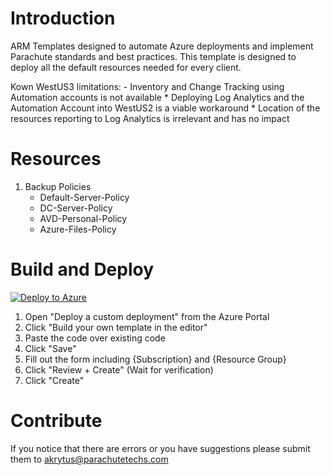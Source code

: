 # Introduction 
ARM Templates designed to automate Azure deployments and implement Parachute standards and best practices.
This template is designed to deploy all the default resources needed for every client.

Kown WestUS3 limitations:
    - Inventory and Change Tracking using Automation accounts is not available 
        *  Deploying Log Analytics and the Automation Account into WestUS2 is a viable workaround
        *  Location of the resources reporting to Log Analytics is irrelevant and has no impact

# Resources
   1. Backup Policies
        *  Default-Server-Policy
        *  DC-Server-Policy
        *  AVD-Personal-Policy
        *  Azure-Files-Policy

# Build and Deploy
[![Deploy to Azure](https://aka.ms/deploytoazurebutton)]( https://portal.azure.com/#create/Microsoft.Template/uri/https%3A%2F%2Fgithub.com%2Fakrytus%2Fparachute%2Fblob%2Fmain%2FAzure%2520ARM%2520Templates%2FBackup%2FDeploy-BackupPolicies.json)

1.  Open "Deploy a custom deployment" from the Azure Portal
2.  Click "Build your own template in the editor"
3.  Paste the code over existing code
4.  Click "Save"
5.  Fill out the form including {Subscription} and {Resource Group}
6.  Click "Review + Create" (Wait for verification)
7.  Click "Create"


# Contribute
If you notice that there are errors or you have suggestions please submit them to akrytus@parachutetechs.com 
